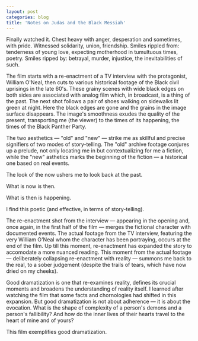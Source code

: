 ```yaml
---
layout: post
categories: blog
title: 'Notes on Judas and the Black Messiah'
---
```


Finally watched it. Chest heavy with anger, desperation and sometimes, with pride. Witnessed solidarity, union, friendship. Smiles rippled from: tenderness of young love, expecting motherhood in tumultuous times, poetry. Smiles ripped by: betrayal, murder, injustice, the inevitabilities of such.

The film starts with a re-enactment of a TV interview with the protagonist, William O'Neal, then cuts to various historical footage of the Black civil uprisings in the late 60's. These grainy scenes with wide black edges on both sides are associated with analog film which, in broadcast, is a thing of the past. The next shot follows a pair of shoes walking on sidewalks lit green at night. Here the black edges are gone and the grains in the image surface disappears. The image's smoothness exudes the quality of the present, transporting me (the viewer) to the times of its happening, the times of the Black Panther Party.

The two aesthetics — "old" and "new" — strike me as skillful and precise signifiers of two modes of story-telling. The "old" archive footage conjures up a prelude, not only locating me in but contextualizing for me a fiction, while the "new" asthetics marks the beginning of the fiction — a historical one based on real events. 

The look of the now ushers me to look back at the past.

What is now is then.

What is then is happening.

I find this poetic (and effective, in terms of story-telling).

The re-enactment shot from the interview — appearing in the opening and, once again, in the first half of the film — merges the fictional character with documented events. The actual footage from the TV interview, featuring the very William O'Neal whom the character has been portraying, occurs at the end of the film. Up till this moment, re-enactment has expanded the story to accomodate a more nuanced reading. This moment from the actual footage — deliberately collapsing re-enactment with reality — summons me back to the real, to a sober judgement (despite the trails of tears, which have now dried on my cheeks).

Good dramatization is one that re-examines reality, defines its crucial moments and broadens the understanding of reality itself. I learned after watching the film that some facts and chornologies had shifted in this expansion. But good dramatization is not about adherence — it is about the evocation. What is the shape of complexity of a person's demons and a person's fallibility? And how do the inner lives of their hearts travel to the heart of mine and of yours?

This film exemplifies good dramatization.